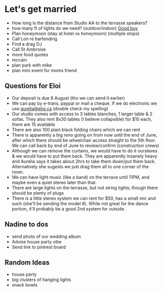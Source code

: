 # Let's get married

- How long is the distance from Studio AA to the terrasse speakers?
- how many ft of lights do we need? (outdoor/indoor) [Good buy](https://www.amazon.com/Backyard-Hanging-Outdoor-Pergola-Deckyard/dp/B00RQHBZVS/)
- Plan honeymoon (stay at hotel vs honeymoon) (multiple stops)
- Call Lon re bartending
- Find a drag DJ
- Call St Ambroise
- more food quotes
- mccain
- plan park with mike
- plan mini event for moms friend

## Questions for Eloi

- Our deposit is due 8 August (tho we can send it earlier)
- We can pay by e-trans, paypal or mail a cheque. If we do electronic we use aurelia@eloi.ca (double check my spelling)
- Our studio comes with access to 3 tables blanches, 1 larger table & 2 sofas. They also rent 8x30 tables (I believe collapsible) for $10 each, there are 15 available 
- There are also 100 plain black folding chairs which we can rent
- There is apparently a big reno going on from now until the end of June, after which there should be wheelchair access straight to the 5th floor. We can call back by end of June to review/confirm (construction crews)
- Although we can remove the curtains, we would have to do it oursleves & we would have to put them back. They are apparently insanely heavy and Aurelia says it takes about 2hrs to take them down/put them back. Alternatively she sugests we just drag them all to one corner of the room.
- We can have light music (like a band) on the terrace until 11PM, and maybe even a quiet stereo later than that.
- There are large lights on the terrasse, but not string lights; though there should be plenty of plugs
- There is a little stereo system we can rent for $50, has a small mic and such (she'll be sending the model #). While not great for the dance portion, it'll probably be a good 2nd system for outside.

## Nadine to dos

- send photo of our wedding album
- Advise house party vibe
- Send link to pintrest board

## Random Ideas

- house party
- big clusters of hanging lights
- snack bowls
